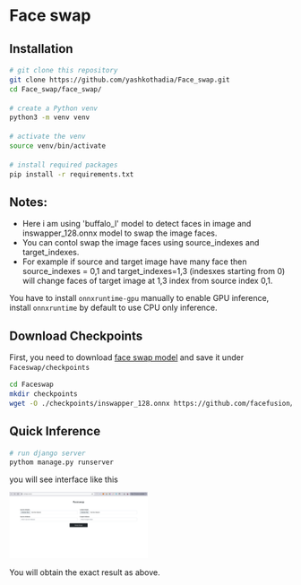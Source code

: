 # Face swap

## Installation

```bash
# git clone this repository
git clone https://github.com/yashkothadia/Face_swap.git
cd Face_swap/face_swap/

# create a Python venv
python3 -m venv venv

# activate the venv
source venv/bin/activate

# install required packages
pip install -r requirements.txt
```

## Notes:
- Here i am using 'buffalo_l' model to detect faces in image and inswapper_128.onnx model to swap the image faces.<br>
- You can contol swap the image faces using source_indexes and target_indexes.<br>
- For example if source and target image have many face then source_indexes = 0,1 and target_indexes=1,3 (indesxes starting from 0) will change faces of target image at 1,3 index from source index 0,1. <br>

You have to install ``onnxruntime-gpu`` manually to enable GPU inference, install ``onnxruntime`` by default to use CPU only inference.

## Download Checkpoints

First, you need to download [face swap model](https://github.com/facefusion/facefusion-assets/releases/download/models/inswapper_128.onnx) and save it under `Faceswap/checkpoints`

```bash
cd Faceswap
mkdir checkpoints
wget -O ./checkpoints/inswapper_128.onnx https://github.com/facefusion/facefusion-assets/releases/download/models/inswapper_128.onnx
```


## Quick Inference

```bash
# run django server
pythom manage.py runserver
```

you will see interface like this

<left><img src="https://github.com/yashkothadia/Face_swap/blob/main/face_swap/face_swap.png" width="49%" height="49%"></left>

You will obtain the exact result as above.

